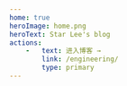 ```yaml
---
home: true
heroImage: home.png
heroText: Star Lee's blog
actions:
    -   text: 进入博客 →
        link: /engineering/
        type: primary
---
```

